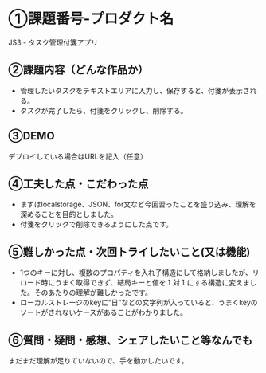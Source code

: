 

# ①課題番号-プロダクト名	
JS3 - タスク管理付箋アプリ

## ②課題内容（どんな作品か）
- 管理したいタスクをテキストエリアに入力し、保存すると、付箋が表示される。
- タスクが完了したら、付箋をクリックし、削除する。

## ③DEMO

デプロイしている場合はURLを記入（任意）

## ④工夫した点・こだわった点

- まずはlocalstorage、JSON、for文など今回習ったことを盛り込み、理解を深めることを目的としました。
- 付箋をクリックで削除できるようにした点です。

## ⑤難しかった点・次回トライしたいこと(又は機能)

- 1つのキーに対し、複数のプロパティを入れ子構造にして格納しましたが、リロード時にうまく取得できず、結局キーと値を１対１にする構造に変えました。そのあたりの理解が難しかったです。
- ローカルストレージのkeyに”日”などの文字列が入っていると、うまくkeyのソートがされないケースがあることがわかりました。
    
## ⑥質問・疑問・感想、シェアしたいこと等なんでも
まだまだ理解が足りていないので、手を動かしたいです。
